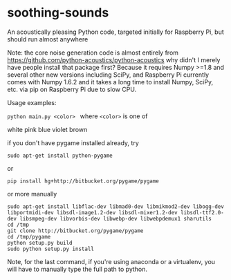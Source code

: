 # soothing-sounds
An acoustically pleasing Python code, targeted initially for Raspberry Pi, but should run almost anywhere

Note: the core noise generation code is almost entirely from 
https://github.com/python-acoustics/python-acoustics
why didn't I merely have people install that package first? Because it requires Numpy >=1.8 and several other new versions including SciPy, and Raspberry Pi currently comes with Numpy 1.6.2 and it takes a long time to install Numpy, SciPy, etc. via pip on Raspberry Pi due to slow CPU.


Usage examples:

```python main.py <color> ```
where ```<color>``` is one of

white  pink blue violet brown

if you don't have pygame installed already, try
```
sudo apt-get install python-pygame
```
or
```
pip install hg+http://bitbucket.org/pygame/pygame
```
or more manually
```
sudo apt-get install libflac-dev libmad0-dev libmikmod2-dev libogg-dev libportmidi-dev libsdl-image1.2-dev libsdl-mixer1.2-dev libsdl-ttf2.0-dev libsmpeg-dev libvorbis-dev libwebp-dev libwebpdemux1 sharutils 
cd /tmp
git clone http://bitbucket.org/pygame/pygame
cd /tmp/pygame
python setup.py build
sudo python setup.py install
```
Note, for the last command, if you're using anaconda or a virtualenv, you will have to manually type the full path to python.
